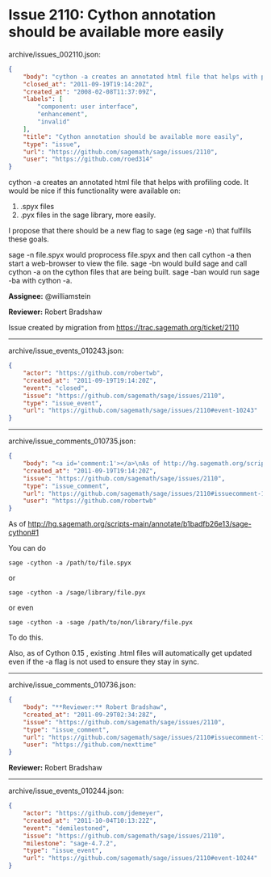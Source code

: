 # Issue 2110: Cython annotation should be available more easily

archive/issues_002110.json:
```json
{
    "body": "cython -a creates an annotated html file that helps with profiling code.  It would be nice if this functionality were available on:\n1. .spyx files\n2. .pyx files in the sage library, more easily.\n\nI propose that there should be a new flag to sage (eg sage -n) that fulfills these goals.\n\nsage -n file.spyx would proprocess file.spyx and then call cython -a then start a web-browser to view the file.\nsage -bn would build sage and call cython -a on the cython files that are being built.\nsage -ban would run sage -ba with cython -a.\n\n\n**Assignee:** @williamstein\n\n**Reviewer:** Robert Bradshaw\n\nIssue created by migration from https://trac.sagemath.org/ticket/2110\n\n",
    "closed_at": "2011-09-19T19:14:20Z",
    "created_at": "2008-02-08T11:37:09Z",
    "labels": [
        "component: user interface",
        "enhancement",
        "invalid"
    ],
    "title": "Cython annotation should be available more easily",
    "type": "issue",
    "url": "https://github.com/sagemath/sage/issues/2110",
    "user": "https://github.com/roed314"
}
```
cython -a creates an annotated html file that helps with profiling code.  It would be nice if this functionality were available on:
1. .spyx files
2. .pyx files in the sage library, more easily.

I propose that there should be a new flag to sage (eg sage -n) that fulfills these goals.

sage -n file.spyx would proprocess file.spyx and then call cython -a then start a web-browser to view the file.
sage -bn would build sage and call cython -a on the cython files that are being built.
sage -ban would run sage -ba with cython -a.


**Assignee:** @williamstein

**Reviewer:** Robert Bradshaw

Issue created by migration from https://trac.sagemath.org/ticket/2110





---

archive/issue_events_010243.json:
```json
{
    "actor": "https://github.com/robertwb",
    "created_at": "2011-09-19T19:14:20Z",
    "event": "closed",
    "issue": "https://github.com/sagemath/sage/issues/2110",
    "type": "issue_event",
    "url": "https://github.com/sagemath/sage/issues/2110#event-10243"
}
```



---

archive/issue_comments_010735.json:
```json
{
    "body": "<a id='comment:1'></a>\nAs of http://hg.sagemath.org/scripts-main/annotate/b1badfb26e13/sage-cython#1\n\nYou can do \n\n```\nsage -cython -a /path/to/file.spyx\n```\n\nor \n\n```\nsage -cython -a /sage/library/file.pyx\n```\n\nor even \n\n```\nsage -cython -a -sage /path/to/non/library/file.pyx\n```\n\nTo do this.  \n\nAlso, as of Cython 0.15 , existing .html files will automatically get updated even if the -a flag is not used to ensure they stay in sync.",
    "created_at": "2011-09-19T19:14:20Z",
    "issue": "https://github.com/sagemath/sage/issues/2110",
    "type": "issue_comment",
    "url": "https://github.com/sagemath/sage/issues/2110#issuecomment-10735",
    "user": "https://github.com/robertwb"
}
```

<a id='comment:1'></a>
As of http://hg.sagemath.org/scripts-main/annotate/b1badfb26e13/sage-cython#1

You can do 

```
sage -cython -a /path/to/file.spyx
```

or 

```
sage -cython -a /sage/library/file.pyx
```

or even 

```
sage -cython -a -sage /path/to/non/library/file.pyx
```

To do this.  

Also, as of Cython 0.15 , existing .html files will automatically get updated even if the -a flag is not used to ensure they stay in sync.



---

archive/issue_comments_010736.json:
```json
{
    "body": "**Reviewer:** Robert Bradshaw",
    "created_at": "2011-09-29T02:34:28Z",
    "issue": "https://github.com/sagemath/sage/issues/2110",
    "type": "issue_comment",
    "url": "https://github.com/sagemath/sage/issues/2110#issuecomment-10736",
    "user": "https://github.com/nexttime"
}
```

**Reviewer:** Robert Bradshaw



---

archive/issue_events_010244.json:
```json
{
    "actor": "https://github.com/jdemeyer",
    "created_at": "2011-10-04T10:13:22Z",
    "event": "demilestoned",
    "issue": "https://github.com/sagemath/sage/issues/2110",
    "milestone": "sage-4.7.2",
    "type": "issue_event",
    "url": "https://github.com/sagemath/sage/issues/2110#event-10244"
}
```
